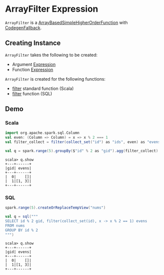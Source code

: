 # ArrayFilter Expression

`ArrayFilter` is a [ArrayBasedSimpleHigherOrderFunction](ArrayBasedSimpleHigherOrderFunction.md) with [CodegenFallback](CodegenFallback.md).

## Creating Instance

`ArrayFilter` takes the following to be created:

* <span id="argument"> Argument [Expression](Expression.md)
* <span id="function"> Function [Expression](Expression.md)

`ArrayFilter` is created for the following functions:

* [filter](../standard-functions/index.md#filter) standard function (Scala)
* [filter](../FunctionRegistry.md#expressions) function (SQL)

## Demo

### Scala

```scala
import org.apache.spark.sql.Column
val even: (Column => Column) = x => x % 2 === 1
val filter_collect = filter(collect_set("id") as "ids", even) as "evens"
```

```scala
val q = spark.range(5).groupBy($"id" % 2 as "gid").agg(filter_collect)
```

```text
scala> q.show
+---+------+
|gid| evens|
+---+------+
|  0|    []|
|  1|[1, 3]|
+---+------+
```

### SQL

```scala
spark.range(5).createOrReplaceTempView("nums")
```

```scala
val q = sql("""
SELECT id % 2 gid, filter(collect_set(id), x -> x % 2 == 1) evens
FROM nums
GROUP BY id % 2
""")
```

```text
scala> q.show
+---+------+
|gid| evens|
+---+------+
|  0|    []|
|  1|[1, 3]|
+---+------+
```
